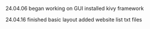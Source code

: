 24.04.06
began working on GUI
installed kivy framework

24.04.16
finished basic layout
added website list txt files
